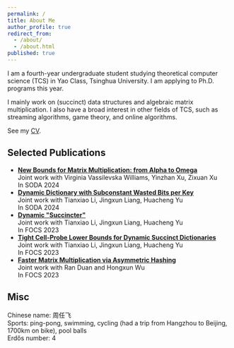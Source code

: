 ```yaml
---
permalink: /
title: About Me
author_profile: true
redirect_from:
  - /about/
  - /about.html
published: true
---
```


I am a fourth-year undergraduate student studying theoretical computer science (TCS) in Yao Class, Tsinghua University. I am applying to Ph.D. programs this year.

I mainly work on (succinct) data structures and algebraic matrix multiplication. I also have a broad interest in other fields of TCS, such as streaming algorithms, game theory, and online algorithms.

See my [CV](https://orbitingflea.github.io/files/CV.pdf).

## Selected Publications

- **[New Bounds for Matrix Multiplication: from Alpha to Omega](https://arxiv.org/abs/2307.07970)**  
  Joint work with Virginia Vassilevska Williams, Yinzhan Xu, Zixuan Xu  
  In SODA 2024
- **[Dynamic Dictionary with Subconstant Wasted Bits per Key](https://arxiv.org/abs/2310.20536)**  
  Joint work with Tianxiao Li, Jingxun Liang, Huacheng Yu  
  In SODA 2024
- **[Dynamic "Succincter"](https://arxiv.org/abs/2309.12950)**  
  Joint work with Tianxiao Li, Jingxun Liang, Huacheng Yu  
  In FOCS 2023
- [**Tight Cell-Probe Lower Bounds for Dynamic Succinct Dictionaries**](https://arxiv.org/abs/2306.02253)  
  Joint work with Tianxiao Li, Jingxun Liang, Huacheng Yu  
  In FOCS 2023
- **[Faster Matrix Multiplication via Asymmetric Hashing](https://arxiv.org/abs/2210.10173)**  
  Joint work with Ran Duan and Hongxun Wu  
  In FOCS 2023

## Misc

Chinese name: 周任飞  
Sports: ping-pong, swimming, cycling (had a trip from Hangzhou to Beijing, 1700km on bike), pool balls  
Erdős number: 4
